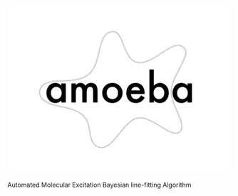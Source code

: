 ![logo](https://github.com/AnitaPetzler/AMOEBA/blob/master/logo.jpeg)

Automated Molecular Excitation Bayesian line-fitting Algorithm
